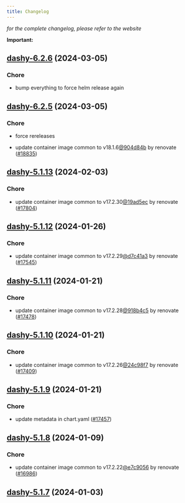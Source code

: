 ```yaml
---
title: Changelog
---
```



*for the complete changelog, please refer to the website*

**Important:**


## [dashy-6.2.6](https://github.com/truecharts/charts/compare/dashy-6.2.5...dashy-6.2.6) (2024-03-05)

### Chore



- bump everything to force helm release again


## [dashy-6.2.5](https://github.com/truecharts/charts/compare/dashy-6.2.3...dashy-6.2.5) (2024-03-05)

### Chore



- force rereleases

- update container image common to v18.1.6[@904d84b](https://github.com/904d84b) by renovate ([#18835](https://github.com/truecharts/charts/issues/18835))















## [dashy-5.1.13](https://github.com/truecharts/charts/compare/dashy-5.1.12...dashy-5.1.13) (2024-02-03)

### Chore



- update container image common to v17.2.30[@19ad5ec](https://github.com/19ad5ec) by renovate ([#17804](https://github.com/truecharts/charts/issues/17804))


## [dashy-5.1.12](https://github.com/truecharts/charts/compare/dashy-5.1.11...dashy-5.1.12) (2024-01-26)

### Chore



- update container image common to v17.2.29[@d7c41a3](https://github.com/d7c41a3) by renovate ([#17545](https://github.com/truecharts/charts/issues/17545))


## [dashy-5.1.11](https://github.com/truecharts/charts/compare/dashy-5.1.10...dashy-5.1.11) (2024-01-21)

### Chore



- update container image common to v17.2.28[@918b4c5](https://github.com/918b4c5) by renovate ([#17478](https://github.com/truecharts/charts/issues/17478))


## [dashy-5.1.10](https://github.com/truecharts/charts/compare/dashy-5.1.9...dashy-5.1.10) (2024-01-21)

### Chore



- update container image common to v17.2.26[@24c98f7](https://github.com/24c98f7) by renovate ([#17409](https://github.com/truecharts/charts/issues/17409))


## [dashy-5.1.9](https://github.com/truecharts/charts/compare/dashy-5.1.8...dashy-5.1.9) (2024-01-21)

### Chore



- update metadata in chart.yaml ([#17457](https://github.com/truecharts/charts/issues/17457))




## [dashy-5.1.8](https://github.com/truecharts/charts/compare/dashy-5.1.7...dashy-5.1.8) (2024-01-09)

### Chore



- update container image common to v17.2.22[@e7c9056](https://github.com/e7c9056) by renovate ([#16986](https://github.com/truecharts/charts/issues/16986))


## [dashy-5.1.7](https://github.com/truecharts/charts/compare/dashy-5.1.6...dashy-5.1.7) (2024-01-03)